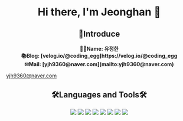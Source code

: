 <!--
**youjeonghan/youjeonghan** is a ✨ _special_ ✨ repository because its `README.md` (this file) appears on your GitHub profile.

Here are some ideas to get you started:

- 🔭 I’m currently working on ...
- 🌱 I’m currently learning ...
- 👯 I’m looking to collaborate on ...
- 🤔 I’m looking for help with ...
- 💬 Ask me about ...
- 📫 How to reach me: ...
- 😄 Pronouns: ...
- ⚡ Fun fact: ...
  -->

<h1 align="center" style="font-weight:bold">Hi there, I'm Jeonghan 👋</h1>



<h2 align="center" style="font-weight:bold">👋Introduce</h2>
<div align="center" style="font-weight:bold">🙋‍♂️Name: 유정한 <br/>
📚Blog: [velog.io/@coding_egg]https://velog.io/@coding_egg <br/>
✉Mail: [yjh9360@naver.com](mailto:yjh9360@naver.com)
<br/></div>


[yjh9360@naver.com](mailto:yjh9360@naver.com)

<h2 align="center" style="font-weight:bold">🛠Languages and Tools🛠</h2>
<div align="center">
<img src="https://img.shields.io/badge/Python-3766AB?style=flat-square&logo=Python&logoColor=white"/> <img src="https://img.shields.io/badge/Flask-000000?style=flat-square&logo=Flask&logoColor=white"/> <img src="https://img.shields.io/badge/Kotlin-0095D5?style=flat-square&logo=Kotlin&logoColor=white"/> <img src="https://img.shields.io/badge/C-A8B9CC?style=flat-square&logo=C&logoColor=white"/> <img src="https://img.shields.io/badge/Java-007396?style=flat-square&logo=Java&logoColor=white"/> <img src="https://img.shields.io/badge/JavaScript-F7DF1E?style=flat-square&logo=JavaScript&logoColor=white"/> <img src="https://img.shields.io/badge/MySQL-4479A1?style=flat-square&logo=MySQL&logoColor=white"/> <img src="https://img.shields.io/badge/SQLite-003B57?style=flat-square&logo=SQLite&logoColor=white"/></center>
</div>
